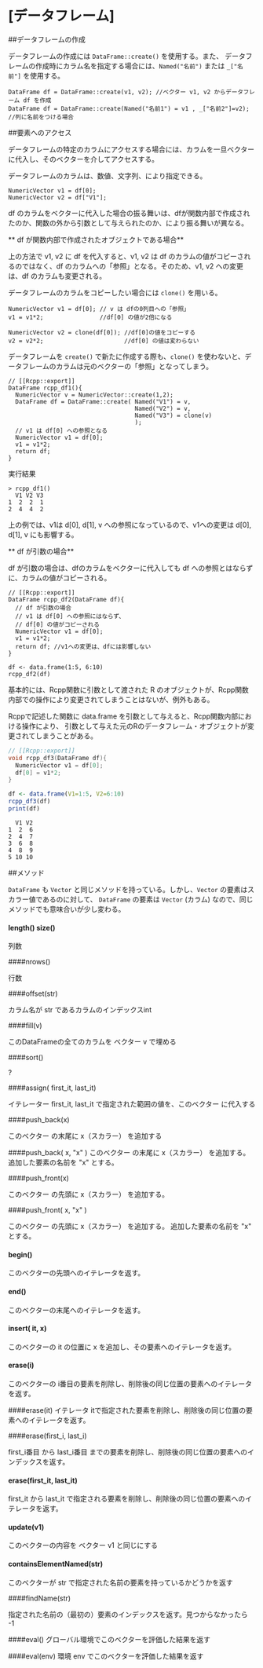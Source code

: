 # [データフレーム]

##データフレームの作成

データフレームの作成には `DataFrame::create()` を使用する。また、
データフレームの作成時にカラム名を指定する場合には、`Named("名前")` または `_["名前"]` を使用する。

```
DataFrame df = DataFrame::create(v1, v2); //ベクター v1, v2 からデータフレーム df を作成
DataFrame df = DataFrame::create(Named("名前1") = v1 , _["名前2"]=v2); //列に名前をつける場合
```



##要素へのアクセス


データフレームの特定のカラムにアクセスする場合には、カラムを一旦ベクターに代入し、そのベクターを介してアクセスする。

データフレームのカラムは、数値、文字列、により指定できる。

```
NumericVector v1 = df[0];
NumericVector v2 = df["V1"];
```
df のカラムをベクターに代入した場合の振る舞いは、dfが関数内部で作成されたのか、関数の外から引数として与えられたのか、により振る舞いが異なる。


** df が関数内部で作成されたオブジェクトである場合**

上の方法で v1, v2 に df を代入すると、v1, v2 は df のカラムの値がコピーされるのではなく、df のカラムへの「参照」となる。そのため、v1, v2 への変更は、df のカラムも変更される。

データフレームのカラムをコピーしたい場合には `clone()` を用いる。

```
NumericVector v1 = df[0]; // v は dfの0列目への「参照」
v1 = v1*2;                //df[0] の値が2倍になる

NumericVector v2 = clone(df[0]); //df[0]の値をコピーする
v2 = v2*2;                       //df[0] の値は変わらない
```

データフレームを `create()` で新たに作成する際も、`clone()` を使わないと、データフレームのカラムは元のベクターの「参照」となってしまう。


```
// [[Rcpp::export]]
DataFrame rcpp_df1(){
  NumericVector v = NumericVector::create(1,2);
  DataFrame df = DataFrame::create( Named("V1") = v,
                                    Named("V2") = v,
                                    Named("V3") = clone(v)
                                    );
  // v1 は df[0] への参照となる
  NumericVector v1 = df[0]; 
  v1 = v1*2; 
  return df;
}
```
実行結果

```
> rcpp_df1()
  V1 V2 V3
1  2  2  1
2  4  4  2
```
上の例では、v1は d[0], d[1], v への参照になっているので、v1への変更は d[0], d[1], v にも影響する。　　


** df が引数の場合**

df が引数の場合は、dfのカラムをベクターに代入しても df への参照とはならずに、カラムの値がコピーされる。

```
// [[Rcpp::export]]
DataFrame rcpp_df2(DataFrame df){
  // df が引数の場合
  // v1 は df[0] への参照にはならず、
  // df[0] の値がコピーされる
  NumericVector v1 = df[0];
  v1 = v1*2;
  return df; //v1への変更は、dfには影響しない
}
```

```
df <- data.frame(1:5, 6:10)
rcpp_df2(df)
```


基本的には、Rcpp関数に引数として渡された R のオブジェクトが、Rcpp関数内部での操作により変更されてしまうことはないが、例外もある。

Rcppで記述した関数に data.frame を引数として与えると、Rcpp関数内部における操作により、
引数として与えた元のRのデータフレーム・オブジェクトが変更されてしまうことがある。

```cpp
// [[Rcpp::export]]
void rcpp_df3(DataFrame df){
  NumericVector v1 = df[0];
  df[0] = v1*2;
}
```

```R
df <- data.frame(V1=1:5, V2=6:10)
rcpp_df3(df)
print(df)
```
```
  V1 V2
1  2  6
2  4  7
3  6  8
4  8  9
5 10 10

```





##メソッド

`DataFrame` も `Vector` と同じメソッドを持っている。しかし、`Vector` の要素はスカラー値であるのに対して、 `DataFrame` の要素は `Vector` (カラム) なので、同じメソッドでも意味合いが少し変わる。



#### length() size()

列数


####nrows()

行数


####offset(str)

カラム名が str であるカラムのインデックスint

####fill(v)

このDataFrameの全てのカラムを ベクター v で埋める


####sort()

?

####assign( first_it, last_it)

イテレーター first_it, last_it で指定された範囲の値を、このベクター に代入する

####push_back(x)

このベクター の末尾に x（スカラー） を追加する

####push_back( x, "x" )
このベクター の末尾に x（スカラー） を追加する。
追加した要素の名前を "x" とする。

####push_front(x)

このベクター の先頭に x（スカラー） を追加する。


####push_front( x, "x" )

このベクター の先頭に x（スカラー） を追加する。
追加した要素の名前を "x" とする。

#### begin()

このベクターの先頭へのイテレータを返す。

#### end()

このベクターの末尾へのイテレータを返す。

#### insert( it, x)

このベクターの it の位置に x を追加し、その要素へのイテレータを返す。

#### erase(i)

このベクターの i番目の要素を削除し、削除後の同じ位置の要素へのイテレータを返す。

####erase(it)
イテレータ itで指定された要素を削除し、削除後の同じ位置の要素へのイテレータを返す。

####erase(first_i, last_i)

first_i番目 から last_i番目 までの要素を削除し、削除後の同じ位置の要素へのインデックスを返す。


#### erase(first_it, last_it)

first_it から last_it で指定される要素を削除し、削除後の同じ位置の要素へのイテレータを返す。

#### update(v1)

このベクターの内容を ベクター v1 と同じにする

#### containsElementNamed(str)

このベクターが str で指定された名前の要素を持っているかどうかを返す

####findName(str)

指定された名前の（最初の）要素のインデックスを返す。見つからなかったら -1

####eval()
グローバル環境でこのベクターを評価した結果を返す

####eval(env)
環境 env でこのベクターを評価した結果を返す
